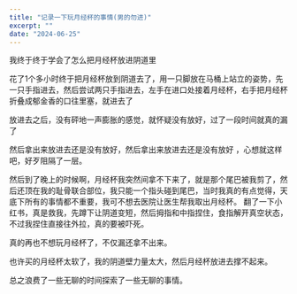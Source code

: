 ```yaml
---
title: "记录一下玩月经杯的事情(男的勿进)"
excerpt: ""
date: "2024-06-25"
---
```



我终于终于学会了怎么把月经杯放进阴道里

花了1个多小时终于把月经杯放到阴道去了，用一只脚放在马桶上站立的姿势，先一只手指进去，然后尝试两只手指进去，左手在进口处接着月经杯，右手把月经杯折叠成郁金香的口往里塞，就进去了

放进去之后，没有砰地一声膨胀的感觉，就怀疑没有放好，过了一段时间就真的漏了

然后拿出来放进去还是没有放好，然后拿出来放进去还是没有放好 ，心想就这样吧，好歹阻隔了一层。

然后到了晚上的时候啊，月经杯我突然间拿不下来了，就是那个尾巴被我剪了，然后还顶在我的耻骨联合部位，我只能一个指头碰到尾巴，当时我真的有点觉得，天底下所有的事情都不重要，我可不想去医院让医生帮我取出月经杯。
翻了一下小红书，真是救我，先蹲下让阴道变短，然后拇指和中指捏住，食指解开真空状态，不过我捏住直接往外拉，真的要被吓死。

真的再也不想玩月经杯了，不仅漏还拿不出来。

也许买的月经杯太软了，我的阴道壁力量太大，然后月经杯放进去撑不起来。

总之浪费了一些无聊的时间探索了一些无聊的事情。



